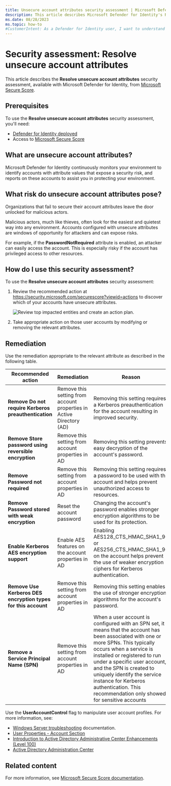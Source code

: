 ```yaml
---
title: Unsecure account attributes security assessment | Microsoft Defender for Identity
description: This article describes Microsoft Defender for Identity's Resolve unsecure account attributes security posture assessment report.
ms.date: 08/28/2023
ms.topic: how-to
#CustomerIntent: As a Defender for Identity user, I want to understand the Resolve unsecure account attributes security assessment so that I can be sure that I'm mitigating relevant risks appropriately.
---
```


# Security assessment: Resolve unsecure account attributes

This article describes the **Resolve unsecure account attributes** security assessment, available with Microsoft Defender for Identity, from [Microsoft Secure Score](/microsoft-365/security/defender/microsoft-secure-score).

## Prerequisites

To use the **Resolve unsecure account attributes** security assessment, you'll need:

- [Defender for Identity deployed](deploy-defender-identity.md)
- Access to [Microsoft Secure Score](/microsoft-365/security/defender/microsoft-secure-score)

## What are unsecure account attributes?

Microsoft Defender for Identity continuously monitors your environment to identify accounts with attribute values that expose a security risk, and reports on these accounts to assist you in protecting your environment.

## What risk do unsecure account attributes pose?

Organizations that fail to secure their account attributes leave the door unlocked for malicious actors.

Malicious actors, much like thieves, often look for the easiest and quietest way into any environment. Accounts configured with unsecure attributes are windows of opportunity for attackers and can expose risks.

For example, if the **PasswordNotRequired** attribute is enabled, an attacker can easily access the account. This is especially risky if the account has privileged access to other resources.

## How do I use this security assessment?

To use the **Resolve unsecure account attributes** security assessment:

1. Review the recommended action at <https://security.microsoft.com/securescore?viewid=actions> to discover which of your accounts have unsecure attributes.

    ![Review top impacted entities and create an action plan.](media/cas-isp-unsecure-account-attributes-1.png)
1. Take appropriate action on those user accounts by modifying or removing the relevant attributes.

## Remediation

Use the remediation appropriate to the relevant attribute as described in the following table.

| Recommended action | Remediation | Reason |
| --- | --- | --- |
| **Remove Do not require Kerberos preauthentication**| Remove this setting from account properties in Active Directory (AD) | Removing this setting requires a Kerberos preauthentication for the account resulting in improved security. |
| **Remove Store password using reversible encryption** | Remove this setting from account properties in AD | Removing this setting prevents easy decryption of the account's password. |
| **Remove Password not required** | Remove this setting from account properties in AD | Removing this setting requires a password to be used with the account and helps prevent unauthorized access to resources. |
| **Remove Password stored with weak encryption** | Reset the account password | Changing the account's password enables stronger encryption algorithms to be used for its protection. |
| **Enable Kerberos AES encryption support** | Enable AES features on the account properties in AD | Enabling AES128_CTS_HMAC_SHA1_96 or AES256_CTS_HMAC_SHA1_96 on the account helps prevent the use of weaker encryption ciphers for Kerberos authentication. |
| **Remove Use Kerberos DES encryption types for this account** | Remove this setting from account properties in AD | Removing this setting enables the use of stronger encryption algorithms for the account's password. |
| **Remove a Service Principal Name (SPN)** | Remove this setting from account properties in AD | When a user account is configured with an SPN set, it means that the account has been associated with one or more SPNs. This typically occurs when a service is installed or registered to run under a specific user account, and the SPN is created to uniquely identify the service instance for Kerberos authentication. This recommendation only showed for sensitive accounts |

Use the **UserAccountControl** flag to manipulate user account profiles. For more information, see:

- [Windows Server troubleshooting](/troubleshoot/windows-server/identity/useraccountcontrol-manipulate-account-properties) documentation.
- [User Properties - Account Section](/previous-versions/windows/it-pro/windows-server-2008-r2-and-2008/dd861342(v=ws.11))
- [Introduction to Active Directory Administrative Center Enhancements (Level 100)](/windows-server/identity/ad-ds/get-started/adac/introduction-to-active-directory-administrative-center-enhancements--level-100-)
- [Active Directory Administration Center](/previous-versions/windows/it-pro/windows-server-2008-r2-and-2008/dd871105(v=ws.11))

## Related content

For more information, see [Microsoft Secure Score documentation](/microsoft-365/security/defender/microsoft-secure-score).